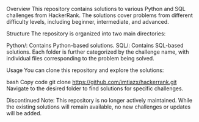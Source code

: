 Overview
This repository contains solutions to various Python and SQL challenges from HackerRank. The solutions cover problems from different difficulty levels, including beginner, intermediate, and advanced.

Structure
The repository is organized into two main directories:

Python/: Contains Python-based solutions.
SQL/: Contains SQL-based solutions.
Each folder is further categorized by the challenge name, with individual files corresponding to the problem being solved.

Usage
You can clone this repository and explore the solutions:

bash
Copy code
git clone https://github.com/imtiazx/hackerrank.git
Navigate to the desired folder to find solutions for specific challenges.

Discontinued
Note: This repository is no longer actively maintained. While the existing solutions will remain available, no new challenges or updates will be added.
